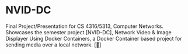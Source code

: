 # NVID-DC
Final Project/Presentation for CS 4316/5313, Computer Networks. Showcases the semester project [NVID-DC], Network Video & Image Displayer Using Docker Containers, a Docker Container based project for sending media over a local network. [🐳]
